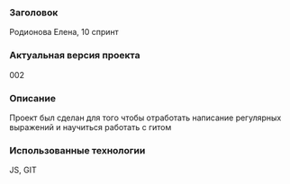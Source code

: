### Заголовок
Родионова Елена, 10 спринт

### Актуальная версия проекта
002

### Описание
Проект был сделан для того чтобы отработать написание регулярных выражений и научиться работать с гитом

### Использованные технологии
JS, GIT
